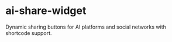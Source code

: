 # ai-share-widget
Dynamic sharing buttons for AI platforms and social networks with shortcode support.
